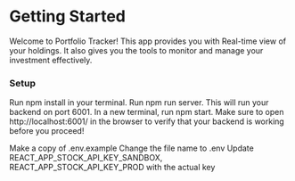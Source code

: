 # Getting Started

Welcome to Portfolio Tracker! 
This app provides you with Real-time view of your holdings. It also gives you the tools to monitor and manage your investment effectively. 

### Setup
Run npm install in your terminal.
Run npm run server. 
This will run your backend on port 6001.
In a new terminal, run npm start.
Make sure to open http://localhost:6001/ in the browser to verify that your backend is working before you proceed!

Make a copy of .env.example
Change the file name to .env
Update REACT_APP_STOCK_API_KEY_SANDBOX, REACT_APP_STOCK_API_KEY_PROD with the actual key 

### 